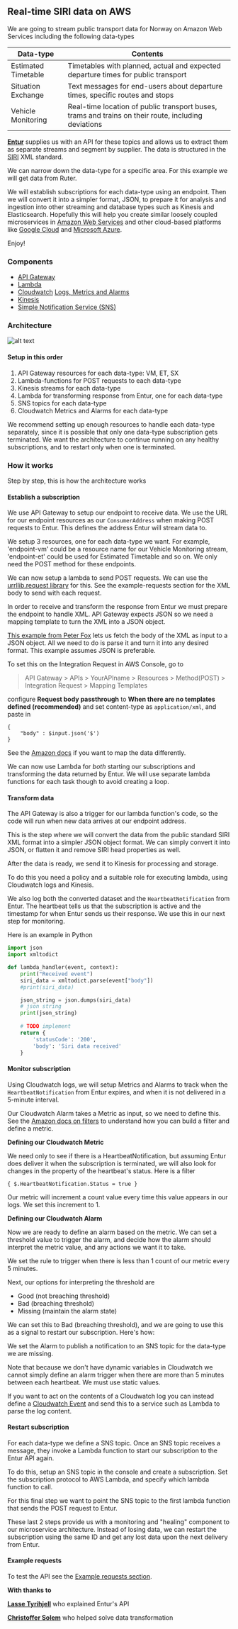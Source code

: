 ## **Real-time SIRI data on AWS**

We are going to stream public transport data for Norway on Amazon Web Services including the following data-types

| Data-type | Contents |
| ------------ | --------- |
| Estimated Timetable | Timetables with planned, actual and expected departure times for public transport |
| Situation Exchange | Text messages for end-users about departure times, specific routes and stops |
| Vehicle Monitoring | Real-time location of public transport buses, trams and trains on their route, including deviations |

**[Entur](https://www.entur.org/dev/sanntidsdata/)** supplies us with an API for these topics and allows us to extract them as separate streams and segment by supplier. The data is structured in the [SIRI](https://en.wikipedia.org/wiki/Service_Interface_for_Real_Time_Information) XML standard.

We can narrow down the data-type for a specific area. For this example we will get data from Ruter. 

We will establish subscriptions for each data-type using an endpoint. Then we will convert it into a simpler format, JSON, to prepare it for analysis and ingestion into other streaming and database types such as Kinesis and Elasticsearch. Hopefully this will help you create similar loosely coupled microservices in [Amazon Web Services](https://aws.amazon.com/) and other cloud-based platforms like [Google Cloud](https://cloud.google.com/) and [Microsoft Azure](https://azure.microsoft.com/).

Enjoy!

### **Components**

* [API Gateway](https://aws.amazon.com/api-gateway/)
* [Lambda](https://aws.amazon.com/lambda/)
* [Cloudwatch](https://aws.amazon.com/cloudwatch/) [Logs, Metrics and Alarms](https://aws.amazon.com/cloudwatch/features/)
* [Kinesis](https://aws.amazon.com/kinesis/)
* [Simple Notification Service (SNS)](https://aws.amazon.com/sns/)

### **Architecture**

![alt text](https://github.com/tobmcv/Real-time-SIRI-data-on-AWS/blob/master/pictures-links/Overview%20architecture.png "Overview of Architecture")

#### Setup in this order

1. API Gateway resources for each data-type: VM, ET, SX
2. Lambda-functions for POST requests to each data-type
3. Kinesis streams for each data-type
4. Lambda for transforming response from Entur, one for each data-type
5. SNS topics for each data-type
6. Cloudwatch Metrics and Alarms for each data-type

We recommend setting up enough resources to handle each data-type separately, since it is possible that only one data-type subscription gets terminated. We want the architecture to continue running on any healthy subscriptions, and to restart only when one is terminated.

### **How it works**

Step by step, this is how the architecture works

#### **Establish a subscription**
We use API Gateway to setup our endpoint to receive data. We use the URL for our endpoint resources as our `ConsumerAddress` when making POST requests to Entur. This defines the address Entur will stream data to. 

We setup 3 resources, one for each data-type we want. For example, 'endpoint-vm' could be a resource name for our Vehicle Monitoring stream, 'endpoint-et' could be used for Estimated Timetable and so on. We only need the POST method for these endpoints.

We can now setup a lambda to send POST requests. We can use the [urrllib.request library](https://docs.python.org/3/library/urllib.request.html#module-urllib.request) for this. See the example-requests section for the XML body to send with each request.

In order to receive and transform the response from Entur we must prepare the endpoint to handle XML. API Gateway expects JSON so we need a mapping template to turn the XML into a JSON object. 

[This example from Peter Fox](https://medium.com/@SlyFireFox/tips-and-hacks-for-working-with-aws-lambda-and-api-gateway-803403866abe) lets us fetch the body of the XML as input to a JSON object. All we need to do is parse it and turn it into any desired format. This example assumes JSON is preferable. 

To set this on the Integration Request in AWS Console, go to 

> API Gateway > APIs > YourAPIname > Resources > Method(POST) > Integration Request > Mapping Templates

configure **Request body passthrough** to **When there are no templates defined (recommended)** and set content-type as `application/xml`, and paste in

```
{
    "body" : $input.json('$')
}
```

See the [Amazon docs](http://docs.aws.amazon.com/apigateway/latest/developerguide/api-gateway-mapping-template-reference.html#input-variable-reference) if you want to map the data differently.

We can now use Lambda for *both* starting our subscriptions and transforming the data returned by Entur. We will use separate lambda functions for each task though to avoid creating a loop.

#### **Transform data**
The API Gateway is also a trigger for our lambda function's code, so the code will run when new data arrives at our endpoint address.

This is the step where we will convert the data from the public standard SIRI XML format into a simpler JSON object format. We can simply convert it into JSON, or flatten it and remove SIRI head properties as well. 

After the data is ready, we send it to Kinesis for processing and storage. 

To do this you need a policy and a suitable role for executing lambda, using Cloudwatch logs and Kinesis.

We also log both the converted dataset and the `HeartbeatNotification` from Entur. The heartbeat tells us that the subscription is active and the timestamp for when Entur sends us their response. We use this in our next step for monitoring.

Here is an example in Python
```Python
import json
import xmltodict

def lambda_handler(event, context):
    print("Received event")
    siri_data = xmltodict.parse(event["body"])
    #print(siri_data)

    json_string = json.dumps(siri_data)
    # json string
    print(json_string)
    
    # TODO implement
    return {
        'statusCode': '200',
        'body': 'Siri data received'
    }

```

#### **Monitor subscription**
Using Cloudwatch logs, we will setup Metrics and Alarms to track when the `HeartbeatNotification` from Entur expires, and when it is not delivered in a 5-minute interval.

Our Cloudwatch Alarm takes a Metric as input, so we need to define this. See the [Amazon docs on filters]() to understand how you can build a filter and define a metric.

**Defining our Cloudwatch Metric**

We need only to see if there is a HeartbeatNotification, but assuming Entur does deliver it when the subscription is terminated, we will also look for changes in the property of the heartbeat's status. Here is a filter

```
{ $.HeartbeatNotification.Status = true }
```

Our metric will increment a count value every time this value appears in our logs. We set this increment to 1. 

**Defining our Cloudwatch Alarm**

Now we are ready to define an alarm based on the metric. We can set a threshold value to trigger the alarm, and decide how the alarm should interpret the metric value, and any actions we want it to take. 

We set the rule to trigger when there is less than 1 count of our metric every 5 minutes.

Next, our options for interpreting the threshold are 

* Good (not breaching threshold)
* Bad (breaching threshold)
* Missing (maintain the alarm state)

We can set this to Bad (breaching threshold), and we are going to use this as a signal to restart our subscription. Here's how:

We set the Alarm to publish a notification to an SNS topic for the data-type we are missing.  

Note that because we don't have dynamic variables in Cloudwatch we cannot simply define an alarm trigger when there are more than 5 minutes between each heartbeat. We must use static values. 

If you want to act on the contents of a Cloudwatch log you can instead define a [Cloudwatch Event](https://docs.aws.amazon.com/AmazonCloudWatch/latest/events/WhatIsCloudWatchEvents.html) and send this to a service such as Lambda to parse the log content.

#### **Restart subscription**
For each data-type we define a SNS topic. Once an SNS topic receives a message, they invoke a Lambda function to start our subscription to the Entur API again.

To do this, setup an SNS topic in the console and create a subscription. Set the subscription protocol to AWS Lambda, and specify which lambda function to call.

For this final step we want to point the SNS topic to the first lambda function that sends the POST request to Entur. 

These last 2 steps provide us with a monitoring and "healing" component to our microservice architecture. Instead of losing data, we can restart the subscription using the same ID and get any lost data upon the next delivery from Entur. 


#### **Example requests**

To test the API see the [Example requests section](https://github.com/tobmcv/Real-time-SIRI-data-on-AWS/tree/master/example-requests).




**With thanks to**

**[Lasse Tyrihjell](https://github.com/lassetyr)** who explained Entur's API

**[Christoffer Solem](https://github.com/csolem)** who helped solve data transformation